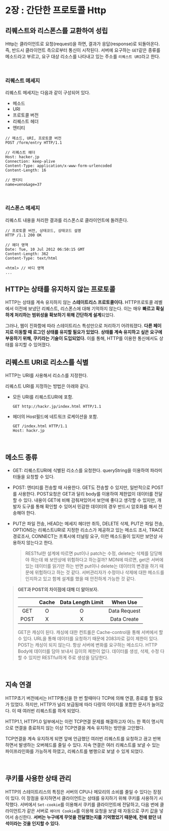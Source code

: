 # 2장 : 간단한 프로토콜 Http

## 리퀘스트와 리스폰스를 교환하여 성립

Http는 클라이언트로 요청(request)을 하면, 결과가 응답(response)로 되돌아온다. 즉, 반드시 클라이언트 측으로부터 통신이 시작된다.
서버에 요구하는 `GET`같은 종류를 메소드라고 부르고, 요구 대상 리소스를 나타내고 있는 주소를 `리퀘스트 URI`라고 한다.

<br />

### 리퀘스트 메세지

리퀘스트 메세지는 다음과 같이 구성되어 있다.

- 메소드
- URI
- 프로토콜 버전
- 리퀘스트 헤더
- 엔티티

```http
// 메소드, URI, 프로토콜 버전
POST /form/entry HTTP/1.1
```

```http
// 리퀘스트 헤더
Host: hacker.jp
Connection: keep-alive
Content-Type: application/x-www-form-urlencoded
Content-Length: 16
```

```http
// 엔티티
name=ueno&age=37
```

<br />

### 리스폰스 메세지

리퀘스트 내용을 처리한 결과를 리스폰스로 클라이언트에 돌려준다.

```http
// 프로토콜 버전, 상태코드, 상태코드 설명
HTTP /1.1 200 OK
```

```http
// 헤더 영역
Date: Tue, 10 Jul 2012 06:50:15 GMT
Content-Length: 362
Content-Type: text/html

<html> // 바디 영역
...
```



## HTTP는 상태를 유지하지 않는 프로토콜

HTTP는 상태를 계속 유지하지 않는 **스테이트리스 프로토콜이다.**
HTTP프로토콜 레벨에서 이전에 보냈던 리퀘스트, 리스폰스에 대해 기억하지 않는다.
이는 매우 **빠르고 확실하게 처리하는 범위성을 확보하기 위해 간단하게 설계**되었다.

그러나, 웹이 진화함에 따라 스테이트리스 특성만으로 처리하기 어려워졌다. **다른 페이지로 이동할 때 로그인 상태를 유지할 필요가 있었다.**
**상태를 계속 유지하고 싶은 요구에 부응하기 위해, 쿠키라는 기술이 도입되었다.** 이를 통해, HTTP를 이용한 통신에서도 상태를 유지할 수 있어졌다.



## 리퀘스트 URI로 리소스를 식별

HTTP는 URI를 사용해서 리소스를 지정한다.

리퀘스트 URI를 지정하는 방법은 아래와 같다.

- 모든 URI를 리퀘스트URI에 포함.

  ```http
  GET http://hackr.jp/index.html HTTP/1.1
  ```

- 헤더의 Host필드에 네트워크 로케이션을 포함.

  ```http
  GET /index.html HTTP/1.1
  Host: hackr.jp
  ```

<br />

## 메소드 종류

- GET: 리퀘스트URI에 식별된 리소스를 요청한다.
  queryString을 이용하여 파라미터들을 요청할 수 있다.
- POST: 엔티티를 전송할 때 사용한다. GET도 전송할 수 있지만, 일반적으로 POST를 사용한다.
  POST요청은 GET과 달리 body를 이용하여 제한없이 데이터를 전달할 수 있다.
  내용이 GET에 비해 감춰져있어서 보안에 좋다고 생각할 수 있지만, 개발자 도구를 통해 확인할 수 있어서 민감한 데이터의 경우 반드시 암호화를 해서 전송해야 한다.

- PUT은 파일 전송, HEAD는 메세지 헤더만 취득, DELETE 삭제, PUT은 파일 전송, OPTIONS는 리퀘스트URI로 지정한 리소스가 제공하고 있는 메소드 조사, TRACE 경로조사, CONNECT는 프록시에 터널링 요구, 이런 메소드들이 있지만 보안상 사용하지 않는다고 한다.

  > RESTful한 설계에 따르면 put이나 patch는 수정, delete는 삭제를 담당해야 하는데 왜 보안상에 위험하다고 하는걸까? MDN에 따르면, get은 서버에 있는 데이터를 읽기만 하는 반면 put이나 delete는 데이터의 변경을 하기 때문에 위험하다고 하는 것 같다. 서버관리자가 수정이나 삭제에 대한 메소드를 인지하고 있고 함께 설계를 했을 때 안전하게 가능한 것 같다.



> **GET과 POST의 차이점에 대해 더 알아보자.**
>
> |      | Cache | Data Length Limit |   When Use   |
> | :--: | :---: | :---------------: | :----------: |
> | GET  |   O   |         O         | Data Request |
> | POST |   X   |         X         | Data Create  |
>
> GET은 캐싱이 된다. 캐싱에 대한 컨트롤은 Cache-control을 통해 서버에서 할 수 있다. URL을 통해 데이터를 요청하기 때문에 2083자로 길이 제한이 있다.
> POST는 캐싱이 되지 않는다. 항상 서버에 변화를 요구하는 메소드다. HTTP Body에 데이터를 담아 보내서 길이의 제한이 없다. 데이터를 생성, 삭제, 수정 다 할 수 있지만 RESTful하게 주로 생성을 담당한다.

<br />

## 지속 연결

HTTP초기 버전에서는 HTTP통신을 한 번 할때마다 TCP에 의해 연결, 종료를 할 필요가 있었다.
하지만, HTTP가 널리 보급됨에 따라 다량의 이미지를 포함한 문서가 늘어갔다. 이 때 여러번 리퀘스트를 하게 되었다.

HTTP1.1, HTTP1.0 일부에서는 이런 TCP연결 문제를 해결하고자 어느 한 쪽이 명시적으로 연결을 종료하지 않는 이상 TCP연결을 계속 유지하는 방안을 고안했다.

TCP연결을 계속 유지하게 되면 앞에 언급했던 여러번 리퀘스트를 요청하고 끊고 반복하면서 발생하는 오버헤드를 줄일 수 있다. 지속 연결은 여러 리퀘스트를 보낼 수 있는 파이프라인화를 가능하게 하였고, 리퀘스트를 병행으로 보낼 수 있게 되었다.

<br />

## 쿠키를 사용한 상태 관리

HTTP의 스테이트리스의 특징은 서버의 CPU나 메모리의 소비를 줄일 수 있다는 장점이 있다. 이 장점을 유지하면서 클라이언트는 상태를 유지하기 위해 쿠키를 사용하기 시작했다. 서버에서 `Set-cookie`를 이용해서 쿠키를 클라이언트에 전달하고, 다음 번에 클라이언트가 같은 서버로 `헤더의 Cookie`를 이용해 요청을 보낼 때 자동으로 쿠키 값을 넣어서 송신한다. **서버는 누구에게 무엇을 전달했는지를 기억했었기 때문에, 전에 왔던 녀석이라는 것을 인지할 수 있다.**

